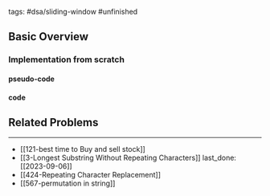 tags: #dsa/sliding-window #unfinished 
## Basic Overview

### Implementation from scratch
#### pseudo-code

#### code

## Related Problems
---
- [[121-best time to Buy and sell stock]]
- [[3-Longest Substring Without Repeating Characters]] last_done: [[2023-09-06]]
- [[424-Repeating Character Replacement]]
- [[567-permutation in string]]
